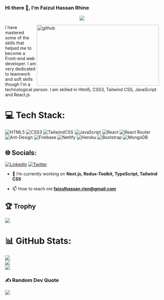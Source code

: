 ### Hi there 👋, I'm Faizul Hassan Rhine
<p align="center">
  <a href="https://github.com/DenverCoder1/readme-typing-svg"><img src="https://readme-typing-svg.herokuapp.com/?lines=Web%20Developer%20at%20The%20KOW%20Company;&font=Fira%20Code&center=true&width=840&height=45&weight=700&pause=1000&color=6aa84f&vCenter=true&size=25"></a>
</p>
<img src='https://raw.githubusercontent.com/gist/vininjr/d29bb07bdadb41e4b0923bc8fa748b1a/raw/88f20c9d749d756be63f22b09f3c4ac570bc5101/programming.gif' alt='github' width='400' height='200' align='right' z-index='999'>
I have mastered some of the skills that helped me to become a Front-end web developer. I am very dedicated to teamwork and soft skills though I'm a technological person. I am skilled in Html5, CSS3, Tailwind CSS, JavaScript and React.js

# 💻 Tech Stack:
 ![HTML5](https://img.shields.io/badge/html5-%23E34F26.svg?style=flat&logo=html5&logoColor=white) ![CSS3](https://img.shields.io/badge/css3-%231572B6.svg?style=flat&logo=css3&logoColor=white) ![TailwindCSS](https://img.shields.io/badge/tailwindcss-%2338B2AC.svg?style=flat&logo=tailwind-css&logoColor=white) ![JavaScript](https://img.shields.io/badge/javascript-%23323330.svg?style=flat&logo=javascript&logoColor=%23F7DF1E) ![React](https://img.shields.io/badge/react-%2320232a.svg?style=flat&logo=react&logoColor=%2361DAFB) ![React Router](https://img.shields.io/badge/React_Router-CA4245?style=flat&logo=react-router&logoColor=white) ![Ant-Design](https://img.shields.io/badge/-AntDesign-%230170FE?style=flat&logo=ant-design&logoColor=white) ![Firebase](https://img.shields.io/badge/firebase-%23039BE5.svg?style=flat&logo=firebase) ![Netlify](https://img.shields.io/badge/netlify-%23000000.svg?style=flat&logo=netlify&logoColor=#00C7B7) ![Heroku](https://img.shields.io/badge/heroku-%23430098.svg?style=flat&logo=heroku&logoColor=white)  ![Bootstrap](https://img.shields.io/badge/bootstrap-%23563D7C.svg?style=flat&logo=bootstrap&logoColor=white) ![MongoDB](https://img.shields.io/badge/MongoDB-%234ea94b.svg?style=flat&logo=mongodb&logoColor=white)


## 🌐 Socials:
[![LinkedIn](https://img.shields.io/badge/LinkedIn-%230077B5.svg?logo=linkedin&logoColor=white)](https://linkedin.com/in/faizul-hassan) [![Twitter](https://img.shields.io/badge/Twitter-%231DA1F2.svg?logo=Twitter&logoColor=white)](https://twitter.com/@FaizulH90208137) 

- 🌱 I’m currently working on **Next.js, Redux-Toolkit, TypeScript, Tailwind CSS**

- 📫 How to reach me **faizulhassan.rien@gmail.com**


## 🏆 Trophy

<p align="left">
  <img alig src="https://github-profile-trophy.vercel.app/?username=FaizulHassan-Rhine&theme=onestar&row=1&margin-w=15&rank=SSS,SS,S,AAA,AA,A,B,C" />
</p>

 # 📊 GitHub Stats:
 

![](https://github-readme-stats.vercel.app/api?username=FaizulHassan-Rhine&theme=vue&hide_border=false&include_all_commits=true&count_private=false)<br/>
![](https://github-readme-streak-stats.herokuapp.com/?user=FaizulHassan-Rhine&theme=vue&hide_border=false)<br/>
![](https://github-readme-stats.vercel.app/api/top-langs/?username=FaizulHassan-Rhine&theme=vue&hide_border=false&include_all_commits=true&count_private=false&layout=compact)


### ✍️ Random Dev Quote
![](https://quotes-github-readme.vercel.app/api?type=horizontal&theme=light)


